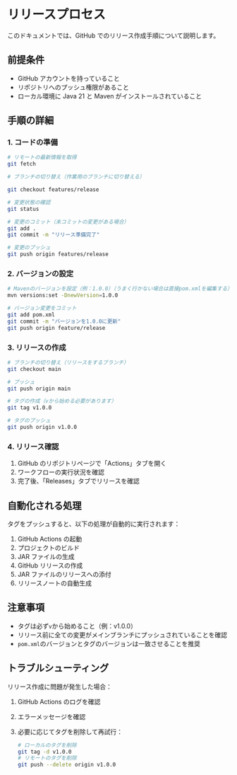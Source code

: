 # リリースプロセス

このドキュメントでは、GitHub でのリリース作成手順について説明します。

## 前提条件

- GitHub アカウントを持っていること
- リポジトリへのプッシュ権限があること
- ローカル環境に Java 21 と Maven がインストールされていること

## 手順の詳細

### 1. コードの準備

```bash
# リモートの最新情報を取得
git fetch

# ブランチの切り替え（作業用のブランチに切り替える）

git checkout features/release

# 変更状態の確認
git status

# 変更のコミット（未コミットの変更がある場合）
git add .
git commit -m "リリース準備完了"

# 変更のプッシュ
git push origin features/release
```

### 2. バージョンの設定

```bash
# Mavenのバージョンを設定（例：1.0.0）（うまく行かない場合は直接pom.xmlを編集する）
mvn versions:set -DnewVersion=1.0.0

# バージョン変更をコミット
git add pom.xml
git commit -m "バージョンを1.0.0に更新"
git push origin feature/release
```

### 3. リリースの作成

```bash
# ブランチの切り替え（リリースをするブランチ）
git checkout main

# プッシュ
git push origin main

# タグの作成（vから始める必要があります）
git tag v1.0.0

# タグのプッシュ
git push origin v1.0.0
```

### 4. リリース確認

1. GitHub のリポジトリページで「Actions」タブを開く
2. ワークフローの実行状況を確認
3. 完了後、「Releases」タブでリリースを確認

## 自動化される処理

タグをプッシュすると、以下の処理が自動的に実行されます：

1. GitHub Actions の起動
2. プロジェクトのビルド
3. JAR ファイルの生成
4. GitHub リリースの作成
5. JAR ファイルのリリースへの添付
6. リリースノートの自動生成

## 注意事項

- タグは必ず`v`から始めること（例：v1.0.0）
- リリース前に全ての変更がメインブランチにプッシュされていることを確認
- `pom.xml`のバージョンとタグのバージョンは一致させることを推奨

## トラブルシューティング

リリース作成に問題が発生した場合：

1. GitHub Actions のログを確認
2. エラーメッセージを確認
3. 必要に応じてタグを削除して再試行：

   ```bash
   # ローカルのタグを削除
   git tag -d v1.0.0
   # リモートのタグを削除
   git push --delete origin v1.0.0
   ```
